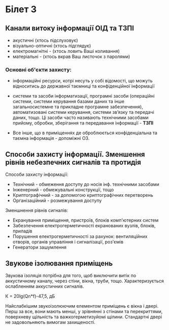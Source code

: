 # Білет 3

## Канали витоку інформації ОІД та ТЗПІ

- акустичні (хтось підслуховує)
- візуально-оптичні (хтось підглядує)
- електромагнітні - (хтось ловить Ваші коливання)
- матеріальні - (хтось вкрав Ваш листочок з паролями)

### Основні об'єкти захисту:

- інформаційні ресурси, котрі несуть у собі відомості, що можуть відноситись до
державної таємниці та конфіденційної інформації

-  системи та засоби інформатизації, програмні засоби (операційні системи,
системи керування базами даних та інше загальносистемне та прикладне програмне
забезпечення), автоматизовані системи керування, системи зв’язку та передачі даних, тощо.
Ці засоби часто називають технічними засобами прийому, обробки, зберігання та передавання
інформації - **ТЗПІ**

- Все інше, що в приміщеннях де оброблюється конфіденціальна та таємна інформація - допоміжні ОЗ.


## Способи захисту інформації. Зменшення рівнів небезпечних сигналів та протидія

Способи захисту інформації:

- Технічний - обмеження доступу до носія інф. технічними засобами
- Інженерний - обмежувальні конструкції, тощо
- Криптографічний - за допомогою криптографічних перетворень
- Організаційний - розмежування доступу

Зменшнення рівнів сигналів:

- Екранування приміщення, пристроїв, блоків комп'ютерних систем
- Забезпечення електрогерметичності екранованих  вузлів,  блоків,  приладів
- Порушення  електрогерметичності  за  рахунок: вентиляційних  отворів,  органів  управління  і  сигналізації,  роз'ємів
- Генератори  зашумлення


## Звукове ізолювання приміщень

Звукова ізоляція потрібна для того, щоб виключити витік по аккустичному каналу,
через стіни, вікна, труби, тощо.
Характеризується ослабленням аккустичних сигналів.

К = 20lg(Qn*f)-47,5, дБ

Найслабкішим звукоізолюючим елементом приміщень є вікна і двері. Перш за все, вони
мають менші, у зрівнянні з стінами та перекриттями, поверхневу щільність та
важкогерметизуйомі щілини. Стандартні двері не задовольняють вимогам захищеності.
